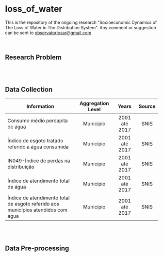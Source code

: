 # loss_of_water
This is the repository of the ongoing research "Socioeconomic Dynamics of The Loss of Water in The Distribution System". Any comment or suggestion can be sent to observatoriosar@gmail.com

</br>

## Research Problem

</br>

</br>

## Data Collection

| **Information**                                   | **Aggregation Level**  | **Years** |   **Source**  |         
| ------------------------------------------ |:----------------------: | :------------------: | :-----------:
| Consumo médio percapita de água            | Município        | 2001 até 2017 | SNIS |
| Índice de esgoto tratado referido à água consumida | Município | 2001 até 2017 | SNIS |
| IN049-Índice de perdas na distribuição           | Município | 2001 até 2017 | SNIS |
| Índice de atendimento total de água        | Município | 2001 até 2017 | SNIS |
| Índice de atendimento total de esgoto referido aos municípios atendidos com água | Município | 2001 até 2017 | SNIS |

</br>

</br>

## Data Pre-processing


